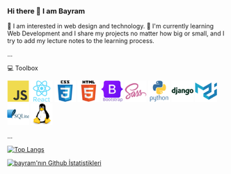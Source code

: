 ### Hi there 👋 I am Bayram

👀 I am interested in web design and technology.
🌱 I'm currently learning Web Development and I share my projects no matter how big or small, and I try to add my lecture notes to the learning process.

...

💻 Toolbox

<img src="https://github.com/devicons/devicon/blob/master/icons/javascript/javascript-original.svg" alt="JavaScript logo" wifth="50" height="50" /> <img src="https://github.com/devicons/devicon/blob/master/icons/react/react-original-wordmark.svg" alt="React logo" wifth="50" height="50" /> <img src="https://github.com/devicons/devicon/blob/master/icons/css3/css3-original-wordmark.svg" alt="CSS logo" wifth="50" height="50" /> <img src="https://github.com/devicons/devicon/blob/master/icons/html5/html5-original-wordmark.svg" alt="HTML logo" wifth="50" height="50" /> <img src="https://github.com/devicons/devicon/blob/master/icons/bootstrap/bootstrap-original-wordmark.svg" alt="Bootstrap logo" wifth="50" height="50" /> <img src="https://github.com/devicons/devicon/blob/master/icons/sass/sass-original.svg" alt="Sass logo" width="50" height="50" /> <img src="https://github.com/devicons/devicon/blob/master/icons/python/python-original-wordmark.svg" alt="Python logo" wifth="50" height="50" /> <img src="https://github.com/devicons/devicon/blob/master/icons/django/django-plain-wordmark.svg" alt="Django logo" wifth="50" height="50" /> <img src="https://github.com/devicons/devicon/blob/master/icons/materialui/materialui-original.svg" alt="materialui logo" wifth="50" height="50" /> <img src="https://github.com/devicons/devicon/blob/master/icons/sqlite/sqlite-original-wordmark.svg" alt="SQL logo" width="50" height="50" /> <img src="https://github.com/devicons/devicon/blob/master/icons/linux/linux-original.svg" alt="Linux logo" wifth="50" height="50" />

...


[![Top Langs](https://github-readme-stats.vercel.app/api/top-langs/?username=bayramsch)](https://github.com/anuraghazra/github-readme-stats)


[![bayram'nın Github İstatistikleri](https://github-readme-stats.vercel.app/api?username=bayramsch&count_private=true&show_icons=true&show_icons=true&theme=radical)](https://github.com/anuraghazra/github-readme-stats)



